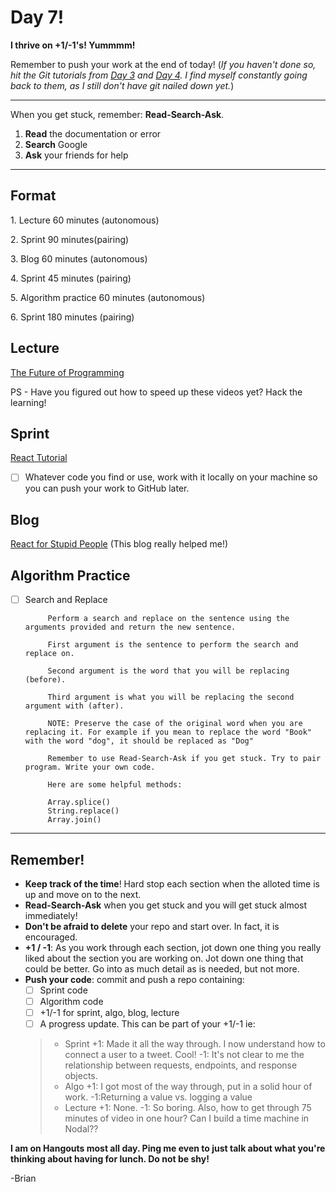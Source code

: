# Day 7!

**I thrive on +1/-1's! Yummmm!**

Remember to push your work at the end of today!
(_If you haven't done so, hit the Git tutorials from  [Day 3](https://github.com/cirruscollective/home/3) and [Day 4](https://github.com/cirruscollective/home/4). I find myself constantly going back to them, as I still don't have git nailed down yet._)


----
When you get stuck, remember: **Read-Search-Ask**.

1. **Read** the documentation or error
2. **Search** Google
3. **Ask** your friends for help

---
## Format

1\. Lecture 60 minutes (autonomous)

2\. Sprint 90 minutes(pairing)

3\. Blog 60 minutes (autonomous)

4\. Sprint 45 minutes (pairing)

5\. Algorithm practice 60 minutes (autonomous)

6\. Sprint 180 minutes (pairing)

## Lecture
[The Future of Programming](https://vimeo.com/71278954)

PS - Have you figured out how to speed up these videos yet? Hack the learning!

## Sprint
[React Tutorial](https://facebook.github.io/react/docs/tutorial.html)

- [ ] Whatever code you find or use, work with it locally on your machine so you can push your work to GitHub later.

## Blog
[React for Stupid People](http://blog.andrewray.me/reactjs-for-stupid-people/) (This blog really helped me!)

## Algorithm Practice

+ [ ] Search and Replace

           Perform a search and replace on the sentence using the arguments provided and return the new sentence.

           First argument is the sentence to perform the search and replace on.

           Second argument is the word that you will be replacing (before).

           Third argument is what you will be replacing the second argument with (after).

           NOTE: Preserve the case of the original word when you are replacing it. For example if you mean to replace the word "Book" with the word "dog", it should be replaced as "Dog"

           Remember to use Read-Search-Ask if you get stuck. Try to pair program. Write your own code.

           Here are some helpful methods:

           Array.splice()
           String.replace()
           Array.join()
----

## Remember!
+ **Keep track of the time**! Hard stop each section when the alloted time is up and move on to the next.
+ **Read-Search-Ask** when you get stuck and you will get stuck almost immediately!
+ **Don't be afraid to delete** your repo and start over. In fact, it is encouraged.
+ **+1 / -1**: As you work through each section, jot down one thing you really liked about the section you are working on. Jot down one thing that could be better. Go into as much detail as is needed, but not more.
+ **Push your code**: commit and push a repo containing:
  + [ ] Sprint code
  + [ ] Algorithm code
  + [ ] +1/-1 for sprint, algo, blog, lecture
  + [ ] A progress update. This can be part of your +1/-1 ie:
  > + Sprint +1: Made it all the way through. I now understand how to connect a user to a tweet. Cool! -1: It's not clear to me the relationship between requests, endpoints, and response objects.
  > + Algo +1: I got most of the way through, put in a solid hour of work. -1:Returning a value vs. logging a value
  > + Lecture +1: None.  -1: So boring. Also, how to get through 75 minutes of video in one hour? Can I build a time machine in Nodal??
  >

**I am on Hangouts most all day. Ping me even to just talk about what you're thinking about having for lunch. Do not be shy!**

-Brian
